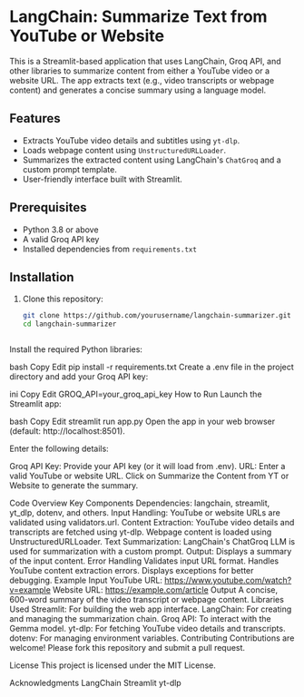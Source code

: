 # LangChain: Summarize Text from YouTube or Website

This is a Streamlit-based application that uses LangChain, Groq API, and other libraries to summarize content from either a YouTube video or a website URL. The app extracts text (e.g., video transcripts or webpage content) and generates a concise summary using a language model.

## Features
- Extracts YouTube video details and subtitles using `yt-dlp`.
- Loads webpage content using `UnstructuredURLLoader`.
- Summarizes the extracted content using LangChain's `ChatGroq` and a custom prompt template.
- User-friendly interface built with Streamlit.

## Prerequisites
- Python 3.8 or above
- A valid Groq API key
- Installed dependencies from `requirements.txt`

## Installation

1. Clone this repository:
   ```bash
   git clone https://github.com/yourusername/langchain-summarizer.git
   cd langchain-summarizer



Install the required Python libraries:

bash
Copy
Edit
pip install -r requirements.txt
Create a .env file in the project directory and add your Groq API key:

ini
Copy
Edit
GROQ_API=your_groq_api_key
How to Run
Launch the Streamlit app:

bash
Copy
Edit
streamlit run app.py
Open the app in your web browser (default: http://localhost:8501).

Enter the following details:

Groq API Key: Provide your API key (or it will load from .env).
URL: Enter a valid YouTube or website URL.
Click on Summarize the Content from YT or Website to generate the summary.

Code Overview
Key Components
Dependencies:
langchain, streamlit, yt_dlp, dotenv, and others.
Input Handling:
YouTube or website URLs are validated using validators.url.
Content Extraction:
YouTube video details and transcripts are fetched using yt-dlp.
Webpage content is loaded using UnstructuredURLLoader.
Text Summarization:
LangChain's ChatGroq LLM is used for summarization with a custom prompt.
Output:
Displays a summary of the input content.
Error Handling
Validates input URL format.
Handles YouTube content extraction errors.
Displays exceptions for better debugging.
Example
Input
YouTube URL: https://www.youtube.com/watch?v=example
Website URL: https://example.com/article
Output
A concise, 600-word summary of the video transcript or webpage content.
Libraries Used
Streamlit: For building the web app interface.
LangChain: For creating and managing the summarization chain.
Groq API: To interact with the Gemma model.
yt-dlp: For fetching YouTube video details and transcripts.
dotenv: For managing environment variables.
Contributing
Contributions are welcome! Please fork this repository and submit a pull request.

License
This project is licensed under the MIT License.

Acknowledgments
LangChain
Streamlit
yt-dlp

